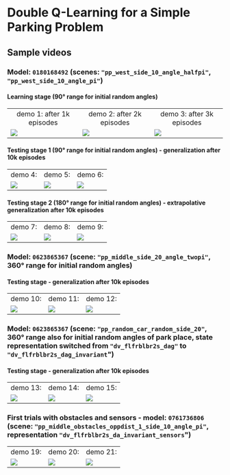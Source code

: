# Double Q-Learning for a Simple Parking Problem

## Sample videos

### Model: `0180168492` (scenes: `"pp_west_side_10_angle_halfpi"`, `"pp_west_side_10_angle_pi"`)

#### Learning stage (90° range for initial random angles)
<table>
   <tr>
      <td align="center">demo 1: after 1k episodes</td>
      <td align="center">demo 2: after 2k episodes</td>
      <td align="center">demo 3: after 3k episodes</td>      
   </tr>   
   <tr>
      <td><a href="https://github.com/pklesk/qlparking/assets/23095311/43b48ed5-8dad-4a2c-9a86-8305b44a58a9"><img src="https://github.com/pklesk/qlparking/assets/23095311/57151d88-75a7-4ce1-b791-5e54407460a4"/></a></td>
      <td><a href="https://github.com/pklesk/qlparking/assets/23095311/020d03a7-3e2e-4b01-8e11-cfe4739825d2"><img src="https://github.com/pklesk/qlparking/assets/23095311/201b1d5b-30c6-4eb6-86f3-ad018d29c711"/></a></td>
      <td><a href="https://github.com/pklesk/qlparking/assets/23095311/234c7443-8766-47ad-bd5f-9095d34dacaf"><img src="https://github.com/pklesk/qlparking/assets/23095311/b4e0d333-065a-48da-a551-248cebb828c7"/></a></td>
    </tr>
</table>

#### Testing stage 1 (90° range for initial random angles) - generalization after 10k episodes
<table>
   <tr>
      <td align="center">demo 4:</td>
      <td align="center">demo 5:</td>
      <td align="center">demo 6:</td>
   </tr>   
   <tr>
      <td><a href="https://github.com/pklesk/qlparking/assets/23095311/7a4fb0bc-4368-4689-8135-3276233b352e"><img src="https://github.com/pklesk/qlparking/assets/23095311/eb56e614-f99a-4ad1-b8ec-76f270f2e02c"/></a></td>
      <td><a href="https://github.com/pklesk/qlparking/assets/23095311/0ec3bf22-6dd0-42fb-b030-ee717318340a"><img src="https://github.com/pklesk/qlparking/assets/23095311/abaff328-c343-492c-8e0a-3d9b59b7ffde"/></a></td>
      <td><a href="https://github.com/pklesk/qlparking/assets/23095311/cc0e47d6-775c-4f14-aec1-ff5a50280700"><img src="https://github.com/pklesk/qlparking/assets/23095311/f12eb69a-1bca-45c6-90bf-24f62cb6b20a"/></a></td>
    </tr>    
</table>

#### Testing stage 2 (180° range for initial random angles) - extrapolative generalization after 10k episodes
<table>
   <tr>
      <td align="center">demo 7:</td>
      <td align="center">demo 8:</td>
      <td align="center">demo 9:</td>
   </tr>   
   <tr>
      <td><a href="https://github.com/pklesk/qlparking/assets/23095311/44c9f0b5-4a65-4449-b422-f84e39536865"><img src="https://github.com/pklesk/qlparking/assets/23095311/b5a045c1-31b2-4d1c-a78c-e3cfc54fe098"/></a></td>
      <td><a href="https://github.com/pklesk/qlparking/assets/23095311/fbd8124a-9bd0-4b9b-9450-aef40d7c1384"><img src="https://github.com/pklesk/qlparking/assets/23095311/072ba063-f97c-4bc6-b06b-3feb8d2d9e35"/></a></td>
      <td><a href="https://github.com/pklesk/qlparking/assets/23095311/200067c3-4dae-402e-b0ef-66d259979668"><img src="https://github.com/pklesk/qlparking/assets/23095311/bcb72343-55da-43be-9630-425546461d76"/></a></td>
    </tr>
</table>   

### Model: `0623865367` (scene: `"pp_middle_side_20_angle_twopi"`, 360° range for initial random angles)

#### Testing stage - generalization after 10k episodes

<table>
   <tr>
      <td align="center">demo 10:</td>
      <td align="center">demo 11:</td>
      <td align="center">demo 12:</td>
   </tr>   
   <tr>
      <td><a href="https://github.com/pklesk/qlparking/assets/23095311/dafbeaa7-0993-4ade-a761-d8452a615987"><img src="https://github.com/pklesk/qlparking/assets/23095311/e03feb58-8436-431e-9f34-24a861a49111"/></a></td>
      <td><a href="https://github.com/pklesk/qlparking/assets/23095311/fe9171a2-3ea3-4dc3-9714-a83c5aa7c5ce"><img src="https://github.com/pklesk/qlparking/assets/23095311/d2241d03-9de5-4c9a-9438-07d75c49e79e"/></a></td>
      <td><a href="https://github.com/pklesk/qlparking/assets/23095311/c48748e4-fee8-4452-a938-619e44d3de28"><img src="https://github.com/pklesk/qlparking/assets/23095311/b2150e4a-c2b0-4250-98bd-e63fe244ef99"/></a></td>
    </tr>    
</table>

### Model: `0623865367` (scene: `"pp_random_car_random_side_20"`, 360° range also for initial random angles of park place, state representation switched from `"dv_flfrblbr2s_dag"` to `"dv_flfrblbr2s_dag_invariant`")

#### Testing stage - generalization after 10k episodes

<table>
   <tr>
      <td align="center">demo 13:</td>
      <td align="center">demo 14:</td>
      <td align="center">demo 15:</td>
   </tr>   
   <tr>
      <td><a href="https://github.com/pklesk/qlparking/assets/23095311/f7ee3714-729d-492a-b14c-7ee585e6c17f"><img src="https://github.com/pklesk/qlparking/assets/23095311/a27fe369-e30f-4ed6-a74c-8e12efaedea3"/></a></td>
      <td><a href="https://github.com/pklesk/qlparking/assets/23095311/2d4ae11e-4ea7-44a9-b7dc-c6faa89336eb"><img src="https://github.com/pklesk/qlparking/assets/23095311/54065428-ada1-455d-a092-c904fb0955b9"/></a></td>
      <td><a href="https://github.com/pklesk/qlparking/assets/23095311/8f92564c-db8e-4791-a0ea-ed272c7f0019"><img src="https://github.com/pklesk/qlparking/assets/23095311/ac0d3e1d-2e86-4770-b793-ce7623ad9642"/></a></td>
    </tr>    
</table>

### First trials with obstacles and sensors - model: `0761736806` (scene: `"pp_middle_obstacles_oppdist_1_side_10_angle_pi"`, representation `"dv_flfrblbr2s_da_invariant_sensors`")

<table>
   <tr>
      <td align="center">demo 19:</td>
      <td align="center">demo 20:</td>
      <td align="center">demo 21:</td>
   </tr>   
   <tr>
      <td><a href="https://github.com/pklesk/qlparking/assets/23095311/8cdb1b36-002c-47d4-a15e-4396c5e69bff"><img src="https://github.com/pklesk/qlparking/assets/23095311/b7f0a00b-233e-4dbd-a191-043df9e56c90"/></a></td>
      <td><a href="https://github.com/pklesk/qlparking/assets/23095311/7fd077d5-27c9-413a-b703-c66478626462"><img src="https://github.com/pklesk/qlparking/assets/23095311/903f1879-c0f1-4774-9295-780d19d8ba57"/></a></td>
      <td><a href="https://github.com/pklesk/qlparking/assets/23095311/39ac961e-5acb-4885-8903-1d764abceeca"><img src="https://github.com/pklesk/qlparking/assets/23095311/3d147961-91a2-4d1a-a4d5-e5ffae07e62f"/></a></td>
    </tr>    
</table>




